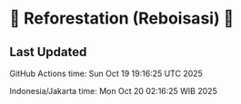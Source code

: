 
# 🌳 Reforestation (Reboisasi) 🌲

## Last Updated

GitHub Actions time: Sun Oct 19 19:16:25 UTC 2025

Indonesia/Jakarta time: Mon Oct 20 02:16:25 WIB 2025

